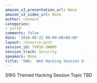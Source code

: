 ```yaml
---
amazon_s3_presentation_url: None
amazon_s3_video_url: None
author: connect
categories:
- yvr18
comments: false
date: '2018-08-22 09:00:00+00:00'
layout: resource-post
session_id: YVR18-SWW06
session_track: Security
speakers: None
title: 'SWG:  Wed Hacking Session 6'
---
```


SWG Themed Hacking Session Topic TBD